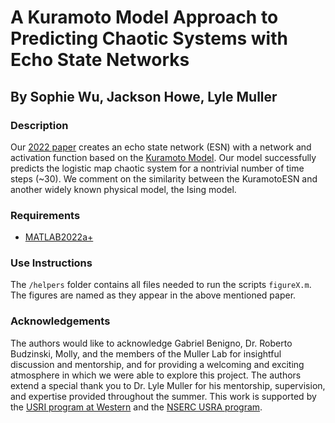# A Kuramoto Model Approach to Predicting Chaotic Systems with Echo State Networks
## By Sophie Wu, Jackson Howe, Lyle Muller

### Description
Our [2022 paper](https://ir.lib.uwo.ca/usri/usri2022/ReOS/70/) creates an echo state network (ESN) with a network and activation function based on the [Kuramoto Model](https://en.wikipedia.org/wiki/Kuramoto_model). Our model successfully predicts the logistic map chaotic system for a nontrivial number of time steps (~30). We comment on the similarity between the KuramotoESN and another widely known physical model, the Ising model.

### Requirements
* [MATLAB2022a+](https://www.mathworks.com/products/matlab/student.html)

### Use Instructions
The ```/helpers``` folder contains all files needed to run the scripts ```figureX.m```. The figures are named as they appear in the above mentioned paper.

### Acknowledgements
The authors would like to acknowledge Gabriel Benigno, Dr. Roberto Budzinski, Molly, and the members of the Muller Lab for insightful discussion and mentorship, and for providing a welcoming and exciting atmosphere in which we were able to explore this project. The authors extend a special thank you to Dr. Lyle Muller for his mentorship, supervision, and expertise provided throughout the summer. This work is supported by the [USRI program at Western](https://uwo.ca/research/funding/students/usri.html) and the [NSERC USRA program](https://www.nserc-crsng.gc.ca/students-etudiants/ug-pc/usra-brpc_eng.asp).